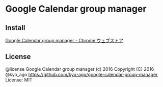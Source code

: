 Google Calendar group manager
=======

Install
-------
[Google Calendar group manager - Chrome ウェブストア](https://chrome.google.com/webstore/detail/google-calendar-group-man/bbmbojfohlkneepldfngpknmodlefnim?hl=ja&authuser=1)

License
-------

@license Google Calendar group manager
(c) 2016 Copyright (C) 2016 @kyo_ago https://github.com/kyo-ago/google-calendar-group-manager
License: MIT
